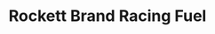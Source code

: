 ---
title: "Rockett Brand Racing Fuel"
url: /cottage-grove/rockett-brand-racing-fuel/
shop: Gasflaschen
---